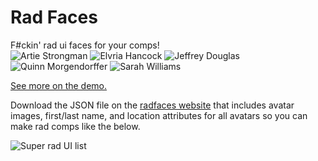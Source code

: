 # Rad Faces
F#ckin' rad ui faces for your comps!  
![Artie Strongman](http://www.radfaces.com/images/avatars/artie-strongmans-small.png)
![Elvria Hancock](http://www.radfaces.com/images/avatars/elvira-hancock-small.png)
![Jeffrey Douglas](http://www.radfaces.com/images/avatars/jeffrey-douglas-small.png)
![Quinn Morgendorffer](http://www.radfaces.com/images/avatars/quinn-morgendorffer-small.png)
![Sarah Williams](http://www.radfaces.com/images/avatars/sarah-williams-small.png)

[See more on the demo.](http://www.radfaces.com/)

Download the JSON file on the [radfaces website](http://www.radfaces.com/) that includes avatar images, first/last name, and location attributes for all avatars so you can make rad comps like the below.

![Super rad UI list](https://dl.dropboxusercontent.com/u/498650/examples/rad-face-sample.png)
